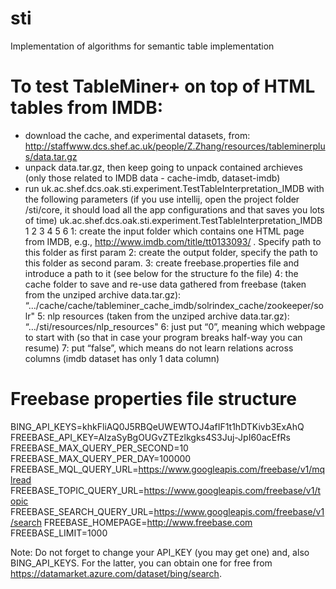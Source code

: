 # sti
Implementation of algorithms for semantic table implementation

# To test TableMiner+ on top of HTML tables from IMDB:
- download the cache, and experimental datasets, from: http://staffwww.dcs.shef.ac.uk/people/Z.Zhang/resources/tableminerplus/data.tar.gz
- unpack data.tar.gz, then keep going to unpack contained archieves (only those related to IMDB data - cache-imdb, dataset-imdb)
- run uk.ac.shef.dcs.oak.sti.experiment.TestTableInterpretation_IMDB with the following parameters (if you use intellij, open the project folder /sti/core, it should load all the app configurations and that saves you lots of time)
uk.ac.shef.dcs.oak.sti.experiment.TestTableInterpretation_IMDB 1 2 3 4 5 6
1: create the input folder which contains one HTML page from IMDB, e.g., http://www.imdb.com/title/tt0133093/ . Specify path to this folder as first param 
2: create the output folder, specify the path to this folder as second param.
3: create freebase.properties file and introduce a path to it (see below for the structure fo the file)
4: the cache folder to save and re-use data gathered from freebase (taken from the unziped archive data.tar.gz): “.../cache/cache/tableminer_cache_imdb/solrindex_cache/zookeeper/solr"
5: nlp resources (taken from the unziped archive data.tar.gz): “…/sti/resources/nlp_resources"
6: just put “0”, meaning which webpage to start with (so that in case your program breaks half-way you can resume)
7: put “false”, which means do not learn relations across columns (imdb dataset has only 1 data column)

# Freebase properties file structure
BING_API_KEYS=khkFliAQ0J5RBQeUWEWTOJ4afIF1t1hDTKivb3ExAhQ
FREEBASE_API_KEY=AIzaSyBgOUGvZTEzlkgks4S3Juj-JpI60acEfRs
FREEBASE_MAX_QUERY_PER_SECOND=10
FREEBASE_MAX_QUERY_PER_DAY=100000
FREEBASE_MQL_QUERY_URL=https://www.googleapis.com/freebase/v1/mqlread
FREEBASE_TOPIC_QUERY_URL=https://www.googleapis.com/freebase/v1/topic
FREEBASE_SEARCH_QUERY_URL=https://www.googleapis.com/freebase/v1/search
FREEBASE_HOMEPAGE=http://www.freebase.com
FREEBASE_LIMIT=1000

Note: Do not forget to change your API_KEY (you may get one) and, also BING_API_KEYS. For the latter, you can obtain one for free from https://datamarket.azure.com/dataset/bing/search.

